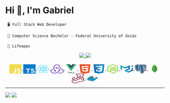 <h1>Hi 👋, I'm Gabriel</h1>

<p>

     🖥️ Full Stack Web Developer
     
     🏫 Computer Science Bachelor - Federal University of Goiás

     🏢 Lifeapps
</p>

<div align="center">
  <a href="https://github.com/GHilario">
  <img height="180em" src="https://github-readme-stats.vercel.app/api?username=GHilario&show_icons=true&theme=vue-dark&include_all_commits=true&count_private=true"/>
  <img height="180em" src="https://github-readme-stats.vercel.app/api/top-langs/?username=GHilario&layout=compact&langs_count=7&theme=vue-dark"/>
</div>
<div style="display: inline_block" align="center"><br>
  <img align="center" alt="Javascript icon" height="30" width="40" src="https://raw.githubusercontent.com/devicons/devicon/master/icons/javascript/javascript-plain.svg">
  <img align="center" alt="Typescript icon" height="30" width="40" src="https://raw.githubusercontent.com/devicons/devicon/master/icons/typescript/typescript-plain.svg">
  <img align="center" alt="React icon" height="30" width="40" src="https://raw.githubusercontent.com/devicons/devicon/master/icons/react/react-original.svg">
  <img align="center" alt="Redux icon" height="30" width="40" src="https://github.com/devicons/devicon/blob/master/icons/redux/redux-original.svg">
  <img align="center" alt="Vue icon" height="30" width="40" src="https://github.com/devicons/devicon/blob/master/icons/vuejs/vuejs-original-wordmark.svg">
  <img align="center" alt="HTML icon" height="30" width="40" src="https://raw.githubusercontent.com/devicons/devicon/master/icons/html5/html5-original.svg">
  <img align="center" alt="CSS icon" height="30" width="40" src="https://raw.githubusercontent.com/devicons/devicon/master/icons/css3/css3-original.svg">
  <img align="center" alt="NodeJS icon" height="30" width="40" src="https://raw.githubusercontent.com/devicons/devicon/master/icons/nodejs/nodejs-original.svg">
  <img align="center" alt="MaterialUI icon" height="30" width="40" src="https://raw.githubusercontent.com/devicons/devicon/master/icons/materialui/materialui-original.svg">
  <img align="center" alt="PostgreSQL icon" height="30" width="40" src="https://raw.githubusercontent.com/devicons/devicon/master/icons/postgresql/postgresql-original.svg">
  <img align="center" alt="MongoDB icon" height="30" width="40" src="https://raw.githubusercontent.com/devicons/devicon/master/icons/mongodb/mongodb-original.svg">
  <img align="center" alt="Jest icon" height="30" width="40" src="https://raw.githubusercontent.com/devicons/devicon/master/icons/jest/jest-plain.svg">
  <img align="center" alt="Docker icon" height="30" width="40" src="https://github.com/devicons/devicon/blob/master/icons/docker/docker-original.svg">
  </div>

---

<div> 
  <a href = "mailto:gabriel0hilario@gmail.com"><img src="https://img.shields.io/badge/-Gmail-%23333?style=for-the-badge&logo=gmail&logoColor=white" target="_blank"></a>
  <a href="https://www.linkedin.com/in/gabriel-rozendo" target="_blank"><img src="https://img.shields.io/badge/-LinkedIn-%230077B5?style=for-the-badge&logo=linkedin&logoColor=white" target="_blank"></a>
</div>

<!--
Here are some ideas to get you started:
- 🔭 I’m currently working on ...
- 🌱 I’m currently learning ...
- 👯 I’m looking to collaborate on ...
- 🤔 I’m looking for help with ...
- 💬 Ask me about ...
- 📫 How to reach me: ...
- 😄 Pronouns: ...
- ⚡ Fun fact: ...
-->
